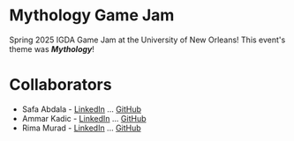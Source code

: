 # Mythology Game Jam 
Spring 2025 IGDA Game Jam at the University of New Orleans! This event's theme was <i><strong>Mythology</strong></i>!


# Collaborators
* Safa Abdala - [LinkedIn](https://www.linkedin.com/in/safa-a-bb298118a/) ... [GitHub](https://github.com/sabdalah)
* Ammar Kadic - [LinkedIn](https://www.linkedin.com/in/ammar-kadic-5837b9184/) ... [GitHub](https://github.com/kadonne)
* Rima Murad - [LinkedIn](https://www.linkedin.com/in/rima-murad/) ... [GitHub](https://github.com/Rima-Murad)
